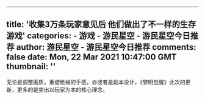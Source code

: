 
---
title: '收集3万条玩家意见后 他们做出了不一样的生存游戏'
categories: 
    - 游戏
    - 游民星空 - 游民星空今日推荐
author: 游民星空 - 游民星空今日推荐
comments: false
date: Mon, 22 Mar 2021 10:47:00 GMT
thumbnail: ''
---

<div>   
无论是调整画质，重塑枪械的手感，亦或者是副本设计，《黎明觉醒》此次的更新，更多的是突出以玩家为本的核心理念。  
</div>
            